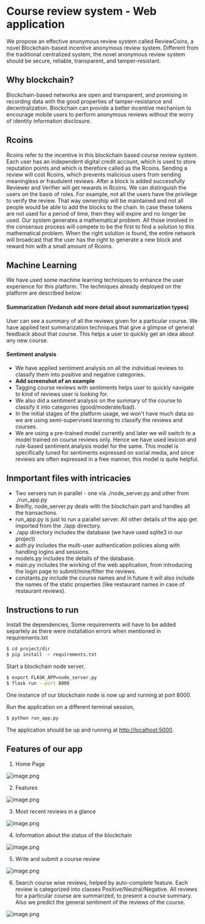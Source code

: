 # Course review system - Web application

We propose an effective anonymous review system called ReviewCoins, a novel Blockchain-based incentive anonymous review system. Different from the traditional centralized system, the novel anonymous review system should be secure, reliable, transparent, and tamper-resistant. 

## Why blockchain?

Blockchain-based networks are open and transparent, and promising in recording data with the good properties of tamper-resistance and decentralization.
Blockchain can provide a better incentive mechanism to encourage mobile users to perform anonymous reviews without the worry of identity information disclosure.

## Rcoins

Rcoins refer to the incentive in this blockchain based course review system. Each user has an independent digital credit account, which is used to store reputation points and which is therefore called as the Rcoins. 
Sending a review will cost Rcoins, which prevents malicious users from sending meaningless or fraudulent reviews. After a block is added successfully Reviewer and Verifier will get rewards in Rcoins. We can distinguish the users on the basis of roles. For example, not all the users have the privilege to verify the review. That way ownership will be maintained and not all people would be able to add the blocks to the chain. In case these tokens are not used for a period of time, then they will expire and no longer be used. Our system generates a mathematical problem. All those involved in the consensus process will compete to be the first to find a solution to this mathematical problem.
When the right solution is found, the entire network will broadcast that the user has the right to generate a new block and reward him with a small amount of Rcoins.

## Machine Learning
We have used some machine learning techniques to enhance the user experience for this platform. The techniques already deployed on the platform are described below:

#### Summarization (Vedansh add more detail about summarization types)
User can see a summary of all the reviews given for a particular course. We have applied text summarization techniques that give a glimpse of general feedback about that course. This helps a user to quickly get an idea about any new course.

#### Sentiment analysis
- We have applied sentiment analysis on all the individual reviews to classify them into positive and negative categories.
- **Add screenshot of an example** 
- Tagging course reviews with sentiments helps user to quickly navigate to kind of reviews user is looking for. 
- We also did a sentiment analysis on the summary of the course to classify it into categories (good/moderate/bad). 
- In the initial stages of the platform usage, we won't have much data so we are using semi-supervised learning to classify the reviews and courses.
- We are using a pre-trained model currently and later we will switch to a model trained on course reviews only. Hence we have used lexicon and rule-based sentiment analysis model for the same. This model is specifically tuned for sentiments expressed on social media, and since reviews are often expressed in a free manner, this model is quite helpful.


## Inmportant files with intricacies

- Two servers run in parallel - one via ./node_server.py and other from ./run_app.py
- Breifly, node_server.py deals with the blockchain part and handles all the transactions.
- run_app.py is just to run a parallel server. All other details of the app get imported from the ./app directory.
- ./app directory includes the database (we have used sqlite3 in our project)
- auth.py includes the multi-user authentication policies along with handling logins and sessions.
- models.py includes the details of the database.
- main.py includes the working of the web application, from introducing the login page to submit/mine/filter the reviews.
- constants.py include the course names and in future it will also include the names of the static properties (like restaurant names in case of restaurant reviews).

## Instructions to run

Install the dependencies,
Some requirements will have to be added separtely as there were installation errors when mentioned in requirements.txt
```sh
$ cd project/dir
$ pip install -r requirements.txt
```

Start a blockchain node server,

```sh
$ export FLASK_APP=node_server.py
$ flask run --port 8000
```

One instance of our blockchain node is now up and running at port 8000.


Run the application on a different terminal session,

```sh
$ python run_app.py
```

The application should be up and running at [http://localhost:5000](http://localhost:5000).

## Features of our app

1. Home Page

![image.png](Images/Home.png)

2. Features

![image.png](Images/Features.png)

3. Most recent reviews in a glance

![image.png](Images/Recent_reviews.png)

4. Information about the status of the blockchain

![image.png](Images/Blockchain_info.png)

5. Write and submit a course review

![image.png](Images/Submit_review.png)

6. Search course wise reviews, helped by auto-complete feature. Each review is categorized into classes Positive/Neutral/Negative. All reviews for a particular course are summarized, to present a course summary. Also we predict the general sentiment of the reviews of the course.

![image.png](Images/Search_review.png)


